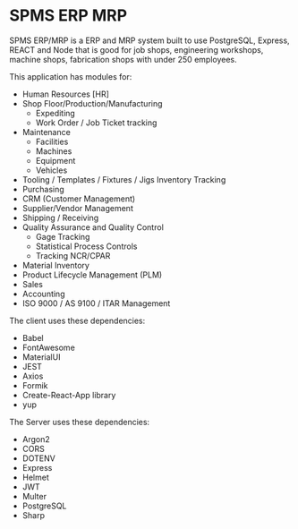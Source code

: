 # SPMS ERP MRP 

SPMS ERP/MRP is a ERP and MRP system built to use PostgreSQL, Express, REACT and Node that is good for job shops, engineering workshops, machine shops, fabrication shops with under 250 employees.

This application has modules for:

- Human Resources [HR]
- Shop Floor/Production/Manufacturing
  - Expediting
  - Work Order / Job Ticket tracking
- Maintenance
  - Facilities  
  - Machines  
  - Equipment  
  - Vehicles  
- Tooling / Templates / Fixtures / Jigs Inventory Tracking
- Purchasing
- CRM (Customer Management)
- Supplier/Vendor Management
- Shipping / Receiving
- Quality Assurance and Quality Control
  - Gage Tracking
  - Statistical Process Controls
  - Tracking NCR/CPAR
- Material Inventory
- Product Lifecycle Management (PLM)
- Sales
- Accounting
- ISO 9000 / AS 9100 / ITAR Management

The client uses these dependencies:

- Babel
- FontAwesome
- MaterialUI
- JEST
- Axios
- Formik
- Create-React-App library
- yup

The Server uses these dependencies:

- Argon2
- CORS
- DOTENV
- Express
- Helmet
- JWT
- Multer
- PostgreSQL
- Sharp
  